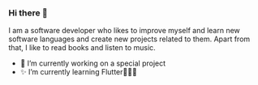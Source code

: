 ### Hi there 👋

I am a software developer who likes to improve myself and learn new software languages and create new projects related to them. Apart from that, I like to read books and listen to music.

- 🔭 I’m currently working on a special project
- ✨ I’m currently learning Flutter👩🏻‍💻
<!--
**ffthkrdg/ffthkrdg** is a ✨ _special_ ✨ repository because its `README.md` (this file) appears on your GitHub profile.

Here are some ideas to get you started:

- 🔭 I’m currently working on ...
- 🌱 I’m currently learning ...
- 👯 I’m looking to collaborate on ...
- 🤔 I’m looking for help with ...
- 💬 Ask me about ...
- 📫 How to reach me: ...
- 😄 Pronouns: ...
- ⚡ Fun fact: ...
-->
